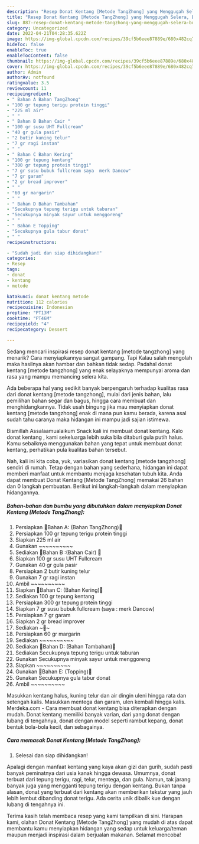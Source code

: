 ```yaml
---
description: "Resep Donat Kentang [Metode TangZhong] yang Menggugah Selera, Buat Buka Puasa Lezat"
title: "Resep Donat Kentang [Metode TangZhong] yang Menggugah Selera, Buat Buka Puasa Lezat"
slug: 887-resep-donat-kentang-metode-tangzhong-yang-menggugah-selera-buat-buka-puasa-lezat
category: Uncategorized
date: 2022-04-21T04:28:35.622Z
image: https://img-global.cpcdn.com/recipes/39cf5b6eee87889e/680x482cq70/donat-kentang-metode-tangzhong-foto-resep-utama.jpg
hideToc: false
enableToc: true
enableTocContent: false
thumbnail: https://img-global.cpcdn.com/recipes/39cf5b6eee87889e/680x482cq70/donat-kentang-metode-tangzhong-foto-resep-utama.jpg
cover: https://img-global.cpcdn.com/recipes/39cf5b6eee87889e/680x482cq70/donat-kentang-metode-tangzhong-foto-resep-utama.jpg
author: Admin
authorAv: notfound
ratingvalue: 3.5
reviewcount: 11
recipeingredient:
- " Bahan A Bahan TangZhong"
- "100 gr tepung terigu protein tinggi"
- "225 ml air"
- " "
- " Bahan B Bahan Cair "
- "100 gr susu UHT Fullcream"
- "40 gr gula pasir"
- "2 butir kuning telur"
- "7 gr ragi instan"
- " "
- " Bahan C Bahan Kering"
- "100 gr tepung kentang"
- "300 gr tepung protein tinggi"
- "7 gr susu bubuk fullcream saya  merk Dancow"
- "7 gr garam"
- "2 gr bread improver"
- " "
- "60 gr margarin"
- " "
- " Bahan D Bahan Tambahan"
- "Secukupnya tepung terigu untuk taburan"
- "Secukupnya minyak sayur untuk menggoreng"
- " "
- " Bahan E Topping"
- "Secukupnya gula tabur donat"
- " "
recipeinstructions:

- "Sudah jadi dan siap dihidangkan!"
categories:
- Resep
tags:
- donat
- kentang
- metode

katakunci: donat kentang metode 
nutrition: 112 calories
recipecuisine: Indonesian
preptime: "PT13M"
cooktime: "PT46M"
recipeyield: "4"
recipecategory: Dessert

---
```



Sedang mencari inspirasi resep donat kentang [metode tangzhong] yang menarik? Cara menyiapkannya sangat gampang. Tapi Kalau salah mengolah maka hasilnya akan hambar dan bahkan tidak sedap. Padahal donat kentang [metode tangzhong] yang enak selayaknya mempunyai aroma dan rasa yang mampu memancing selera kita.


Ada beberapa hal yang sedikit banyak berpengaruh terhadap kualitas rasa dari donat kentang [metode tangzhong], mulai dari jenis bahan, lalu pemilihan bahan segar dan bagus, hingga cara membuat dan menghidangkannya. Tidak usah bingung jika mau menyiapkan donat kentang [metode tangzhong] enak di mana pun kamu berada, karena asal sudah tahu caranya maka hidangan ini mampu jadi sajian istimewa.

Bismillah Assalaamualaikum Snack kali ini membuat donat kentang. Kalo donat kentang , kami sekeluarga lebih suka bila ditaburi gula putih halus. Kamu sebaiknya menggunakan bahan yang tepat untuk membuat donat kentang, perhatikan pula kualitas bahan tersebut.


Nah, kali ini kita coba, yuk, variasikan donat kentang [metode tangzhong] sendiri di rumah. Tetap dengan bahan yang sederhana, hidangan ini dapat memberi manfaat untuk membantu menjaga kesehatan tubuh kita. Anda dapat membuat Donat Kentang [Metode TangZhong] memakai 26 bahan dan 0 langkah pembuatan. Berikut ini langkah-langkah dalam menyiapkan hidangannya.

<!--inarticleads1-->

##### Bahan-bahan dan bumbu yang dibutuhkan dalam menyiapkan Donat Kentang [Metode TangZhong]:

1. Persiapkan  🌾Bahan A: (Bahan TangZhong)🌾
1. Persiapkan 100 gr tepung terigu protein tinggi
1. Siapkan 225 ml air
1. Gunakan  ~~~~~~~~~~
1. Sediakan  🌾Bahan B :(Bahan Cair) 🌾
1. Siapkan 100 gr susu UHT Fullcream
1. Gunakan 40 gr gula pasir
1. Persiapkan 2 butir kuning telur
1. Gunakan 7 gr ragi instan
1. Ambil  ~~~~~~~~~~
1. Siapkan  🌾Bahan C: (Bahan Kering)🌾
1. Sediakan 100 gr tepung kentang
1. Persiapkan 300 gr tepung protein tinggi
1. Siapkan 7 gr susu bubuk fullcream (saya : merk Dancow)
1. Persiapkan 7 gr garam
1. Siapkan 2 gr bread improver
1. Sediakan  ~~~~~🔸️~~~~~
1. Persiapkan 60 gr margarin
1. Sediakan  ~~~~~~~~~~
1. Sediakan  🌾Bahan D: (Bahan Tambahan)🌾
1. Sediakan Secukupnya tepung terigu untuk taburan
1. Gunakan Secukupnya minyak sayur untuk menggoreng
1. Siapkan  ~~~~~~~~~~
1. Gunakan  🌾Bahan E: (Topping)🌾
1. Gunakan Secukupnya gula tabur donat
1. Ambil  ~~~~~~~~~~


Masukkan kentang halus, kuning telur dan air dingin uleni hingga rata dan setengah kalis. Masukkan mentega dan garam, ulen kembali hingga kalis. Merdeka.com - Cara membuat donat kentang bisa diterapkan dengan mudah. Donat kentang memiliki banyak varian, dari yang donat dengan lubang di tengahnya, donat dengan model seperti rambut kepang, donat bentuk bola-bola kecil, dan sebagainya. 

<!--inarticleads2-->

##### Cara memasak Donat Kentang [Metode TangZhong]:


1. Selesai dan siap dihidangkan!

Apalagi dengan manfaat kentang yang kaya akan gizi dan gurih, sudah pasti banyak peminatnya dari usia kanak hingga dewasa. Umumnya, donat terbuat dari tepung terigu, ragi, telur, mentega, dan gula. Namun, tak jarang banyak juga yang mengganti tepung terigu dengan kentang. Bukan tanpa alasan, donat yang terbuat dari kentang akan memberikan tekstur yang jauh lebih lembut dibanding donat terigu. Ada cerita unik dibalik kue dengan lubang di tengahnya ini. 

Terima kasih telah membaca resep yang kami tampilkan di sini. Harapan kami, olahan Donat Kentang [Metode TangZhong] yang mudah di atas dapat membantu kamu menyiapkan hidangan yang sedap untuk keluarga/teman maupun menjadi inspirasi dalam berjualan makanan. Selamat mencoba!
